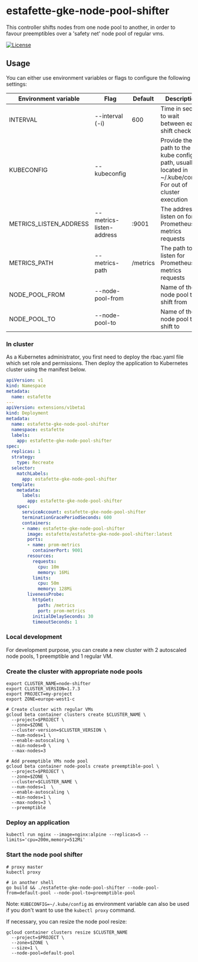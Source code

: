 # estafette-gke-node-pool-shifter

This controller shifts nodes from one node pool to another, in order to favour preemptibles over a 'safety net' node pool of regular vms.

[![License](https://img.shields.io/github/license/estafette/estafette-gke-node-pool-shifter.svg)](https://github.com/estafette/estafette-gke-node-pool-shifter/blob/master/LICENSE)


## Usage

You can either use environment variables or flags to configure the following settings:

| Environment variable   | Flag                     | Default  | Description
| ---------------------- | ------------------------ | -------- | -----------------------------------------------------------------
| INTERVAL               | --interval (-i)          | 600      | Time in second to wait between each shift check
| KUBECONFIG             | --kubeconfig             |          | Provide the path to the kube config path, usually located in ~/.kube/config. For out of cluster execution
| METRICS_LISTEN_ADDRESS | --metrics-listen-address | :9001    | The address to listen on for Prometheus metrics requests
| METRICS_PATH           | --metrics-path           | /metrics | The path to listen for Prometheus metrics requests
| NODE_POOL_FROM         | --node-pool-from         |          | Name of the node pool to shift from
| NODE_POOL_TO           | --node-pool-to           |          | Name of the node pool to shift to


### In cluster

As a Kubernetes administrator, you first need to deploy the rbac.yaml file which set role and permissions.
Then deploy the application to Kubernetes cluster using the manifest below.


```yaml
apiVersion: v1
kind: Namespace
metadata:
  name: estafette
---
apiVersion: extensions/v1beta1
kind: Deployment
metadata:
  name: estafette-gke-node-pool-shifter
  namespace: estafette
  labels:
    app: estafette-gke-node-pool-shifter
spec:
  replicas: 1
  strategy:
    type: Recreate
  selector:
    matchLabels:
      app: estafette-gke-node-pool-shifter
  template:
    metadata:
      labels:
        app: estafette-gke-node-pool-shifter
    spec:
      serviceAccount: estafette-gke-node-pool-shifter
      terminationGracePeriodSeconds: 600
      containers:
      - name: estafette-gke-node-pool-shifter
        image: estafette/estafette-gke-node-pool-shifter:latest
        ports:
        - name: prom-metrics
          containerPort: 9001
        resources:
          requests:
            cpu: 10m
            memory: 16Mi
          limits:
            cpu: 50m
            memory: 128Mi
        livenessProbe:
          httpGet:
            path: /metrics
            port: prom-metrics
          initialDelaySeconds: 30
          timeoutSeconds: 1
```

### Local development

For development purpose, you can create a new cluster with 2 autoscaled node pools, 1 preemptible and 1 regular VM.

### Create the cluster with appropriate node pools

```
export CLUSTER_NAME=node-shifter
export CLUSTER_VERSION=1.7.3
export PROJECT=my-project
export ZONE=europe-west1-c

# Create cluster with regular VMs
gcloud beta container clusters create $CLUSTER_NAME \
  --project=$PROJECT \
  --zone=$ZONE \
  --cluster-version=$CLUSTER_VERSION \
  --num-nodes=1 \
  --enable-autoscaling \
  --min-nodes=0 \
  --max-nodes=3

# Add preemptible VMs node pool
gcloud beta container node-pools create preemptible-pool \
  --project=$PROJECT \
  --zone=$ZONE \
  --cluster=$CLUSTER_NAME \
  --num-nodes=1  \
  --enable-autoscaling \
  --min-nodes=1 \
  --max-nodes=3 \
  --preemptible
```

### Deploy an application

```
kubectl run nginx --image=nginx:alpine --replicas=5 --limits='cpu=200m,memory=512Mi'
```

### Start the node pool shifter

```
# proxy master
kubectl proxy

# in another shell
go build && ./estafette-gke-node-pool-shifter --node-pool-from=default-pool --node-pool-to=preemptible-pool
```

Note: `KUBECONFIG=~/.kube/config` as environment variable can also be used if you don't want to use the `kubectl proxy`
command.

If necessary, you can resize the node pool resize:
```
gcloud container clusters resize $CLUSTER_NAME
  --project=$PROJECT \
  --zone=$ZONE \
  --size=1 \
  --node-pool=default-pool
```
